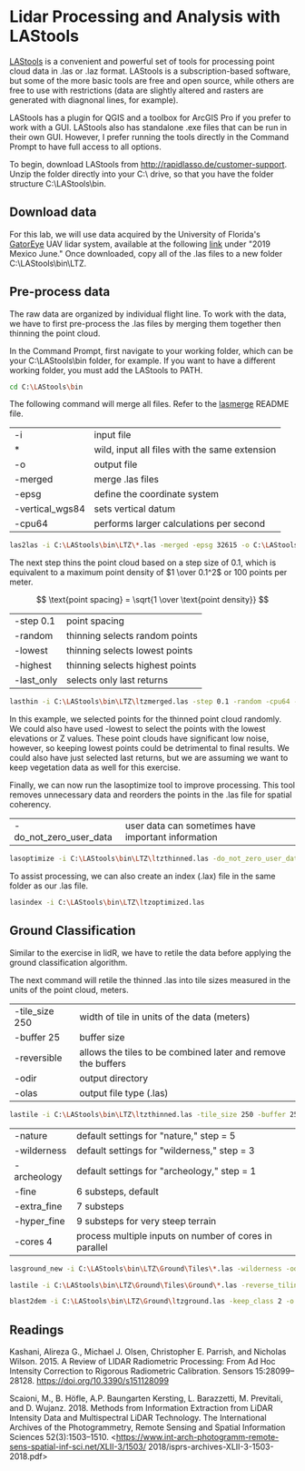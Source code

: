 # Lidar Processing and Analysis with LAStools

[LAStools](https://rapidlasso.de/product-overview/) is a convenient and powerful
set of tools for processing point cloud data in .las or .laz format. LAStools is a
subscription-based software, but some of the more basic tools are free and open
source, while others are free to use with restrictions (data are slightly altered
and rasters are generated with diagnonal lines, for example).

LAStools has a plugin for QGIS and a toolbox for ArcGIS Pro if you prefer to work
with a GUI. LAStools also has standalone .exe files that can be run in their own GUI.
However, I prefer running the tools directly in the Command Prompt to have full access
to all options.

To begin, download LAStools from <http://rapidlasso.de/customer-support>. Unzip the folder
directly into your C:\ drive, so that you have the folder structure C:\LAStools\bin.

## Download data

For this lab, we will use data acquired by the University of Florida's 
[GatorEye](http://www.speclab.org/gatoreye.html) UAV lidar system, available at the
following [link](http://www.speclab.org/gatoreye-data-access.html) under "2019 Mexico
June." Once downloaded, copy all of the .las files to a new folder 
C:\LAStools\bin\LTZ.

## Pre-process data

The raw data are organized by individual flight line. To work with the data, we have
to first pre-process the .las files by merging them together then thinning the point cloud.

In the Command Prompt, first navigate to your working folder, which can be your 
C:\LAStools\bin folder, for example. If you want to have a different working folder, 
you must add the LAStools to PATH.

```Bash
cd C:\LAStools\bin
```

The following command will merge all files. Refer to the 
[lasmerge](https://downloads.rapidlasso.de/readme/lasmerge_README.md) README file.

|       |     |
| ---   | --- |
| -i    | input file |
| *     | wild, input all files with the same extension |
| -o    | output file |
| -merged | merge .las files |
| -epsg | define the coordinate system |
| -vertical_wgs84 | sets vertical datum |
|-cpu64|performs larger calculations per second|

```Bash
las2las -i C:\LAStools\bin\LTZ\*.las -merged -epsg 32615 -o C:\LAStools\bin\LTZ\ltzmerged.las -cpu 64
```

The next step thins the point cloud based on a step size of 0.1, which is equivalent
to a maximum point density of $1 \over 0.1^2$ or 100 points per meter.

$$
\text{point spacing} = \sqrt{1 \over \text{point density}}
$$

|||
|---|---|
|-step 0.1|point spacing|
|-random|thinning selects random points|
|-lowest|thinning selects lowest points|
|-highest|thinning selects highest points|
|-last_only|selects only last returns|

```Bash
lasthin -i C:\LAStools\bin\LTZ\ltzmerged.las -step 0.1 -random -cpu64 -o C:\LAStools\bin\LTZ\ltzthinned.las
```

In this example, we selected points for the thinned point cloud randomly. We could also 
have used -lowest to select the points with the lowest elevations or Z values. 
These point clouds have significant low noise, however, so keeping lowest points could 
be detrimental to final results. We could also have just selected last returns, but 
we are assuming we want to keep vegetation data as well for this exercise.

Finally, we can now run the lasoptimize tool to improve processing. This tool removes
unnecessary data and reorders the points in the .las file for spatial coherency.

|||
|---|---|
|-do_not_zero_user_data|user data can sometimes have important information|

```Bash
lasoptimize -i C:\LAStools\bin\LTZ\ltzthinned.las -do_not_zero_user_data -cpu64 -o C:\LAStools\bin\LTZ\ltzoptimized.las
```

To assist processing, we can also create an index (.lax) file in the same folder as
our .las file.

```Bash
lasindex -i C:\LAStools\bin\LTZ\ltzoptimized.las
```

## Ground Classification

Similar to the exercise in lidR, we have to retile the data before applying the ground
classification algorithm.

The next command will retile the thinned .las into tile sizes measured in the units
of the point cloud, meters.

|||
|---|---|
|-tile_size 250 | width of tile in units of the data (meters) |
|-buffer 25| buffer size |
| -reversible | allows the tiles to be combined later and remove the buffers|
| -odir | output directory |
| -olas | output file type (.las) |

```Bash
lastile -i C:\LAStools\bin\LTZ\ltzthinned.las -tile_size 250 -buffer 25 -reversible -odir C:\LAStools\bin\LTZ\tiles -olas -cpu64
```

|||
|---|---|
| -nature | default settings for "nature," step = 5 |
| -wilderness | default settings for "wilderness," step = 3 |
| -archeology | default settings for "archeology," step = 1 |
| -fine | 6 substeps, default |
| -extra_fine | 7 substeps |
| -hyper_fine | 9 substeps for very steep terrain |
|-cores 4| process multiple inputs on number of cores in parallel |

```Bash
lasground_new -i C:\LAStools\bin\LTZ\Ground\Tiles\*.las -wilderness -odir C:\LAStools\bin\LTZ\Ground\Tiles\Ground -olas -cpu64 -cores 4
```

```Bash
lastile -i C:\LAStools\bin\LTZ\Ground\Tiles\Ground\*.las -reverse_tiling -o C:\LAStools\bin\LTZ\Ground\ltzground.las
```

```Bash
blast2dem -i C:\LAStools\bin\LTZ\Ground\ltzground.las -keep_class 2 -o C:\LAStools\bin\LTZ\Ground\ltzwild.tif
```

## Readings

Kashani, Alireza G., Michael J. Olsen, Christopher E. Parrish, and Nicholas Wilson. 
2015. A Review of LIDAR Radiometric Processing: From Ad Hoc Intensity 
Correction to Rigorous Radiometric Calibration. Sensors 15:28099–28128. 
<https://doi.org/10.3390/s151128099>

Scaioni, M., B. Höfle, A.P. Baungarten Kersting, L. Barazzetti, M. Previtali, 
and D. Wujanz. 2018. Methods from Information Extraction from LiDAR 
Intensity Data and Multispectral LiDAR Technology. The International Archives 
of the Photogrammetry, Remote Sensing and Spatial Information Sciences 52(3):1503–1510. 
<https://www.int-arch-photogramm-remote-sens-spatial-inf-sci.net/XLII-3/1503/
2018/isprs-archives-XLII-3-1503-2018.pdf>